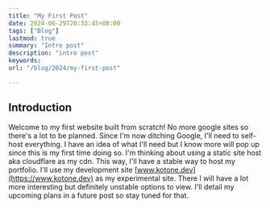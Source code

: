 ```yaml
---
title: "My First Post"
date: 2024-06-29T20:33:45+08:00
tags: ["Blog"]
lastmod: true
summary: "Intro post"
description: "intro post"
keywords: 
url: "/blog/2024/my-first-post"

---
```

## Introduction

Welcome to my first website built from scratch! No more google sites so there's a lot to be planned. Since I'm now ditching Google, I'll need to self-host everything. I have an idea of what I'll need but I know more will pop up since this is my first time doing so. I'm thinking about using a static site host aka cloudflare as my cdn. This way, I'll have a stable way to host my portfolio. I'll use my development site [www.kotone.dev](https://www.kotone.dev) as my experimental site. There I will have a lot more interesting but definitely unstable options to view. I'll detail my upcoming plans in a future post so stay tuned for that.
